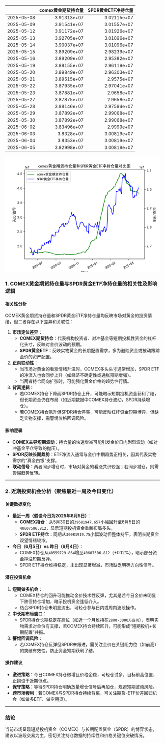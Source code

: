 |            |   comex黄金期货持仓量 |   SPDR黄金ETF净持仓量 |
|:-----------|----------------------:|----------------------:|
| 2025-05-08 |           3.91313e+07 |           3.02115e+07 |
| 2025-05-09 |           3.91541e+07 |           3.01557e+07 |
| 2025-05-12 |           3.91172e+07 |           3.01926e+07 |
| 2025-05-13 |           3.92705e+07 |           3.01096e+07 |
| 2025-05-14 |           3.90037e+07 |           3.01096e+07 |
| 2025-05-15 |           3.89209e+07 |           2.98239e+07 |
| 2025-05-16 |           3.89209e+07 |           2.95382e+07 |
| 2025-05-19 |           3.88155e+07 |           2.96119e+07 |
| 2025-05-20 |           3.89849e+07 |           2.96303e+07 |
| 2025-05-21 |           3.89515e+07 |           2.9575e+07  |
| 2025-05-22 |           3.87935e+07 |           2.97041e+07 |
| 2025-05-23 |           3.87881e+07 |           2.9658e+07  |
| 2025-05-27 |           3.87875e+07 |           2.9658e+07  |
| 2025-05-28 |           3.88146e+07 |           2.97594e+07 |
| 2025-05-29 |           3.87892e+07 |           2.99068e+07 |
| 2025-05-30 |           3.87892e+07 |           2.99068e+07 |
| 2025-06-02 |           3.83496e+07 |           2.9999e+07  |
| 2025-06-03 |           3.8328e+07  |           3.00819e+07 |
| 2025-06-04 |           3.8353e+07  |           3.00819e+07 |
| 2025-06-05 |           3.82998e+07 |           3.00819e+07 |

![图](comex_gold_SPDR.png)



### 1. COMEX黄金期货持仓量与SPDR黄金ETF净持仓量的相关性及影响逻辑

#### **相关性分析**  
COMEX黄金期货持仓量和SPDR黄金ETF净持仓量均反映市场对黄金的投资情绪，但二者存在以下差异和关联性：  
1. **市场定位差异**：  
   - **COMEX期货持仓**：代表机构投资者、对冲基金等短期投机性资金的杠杆化头寸，反映对金价波动的预期。  
   - **SPDR黄金ETF**：反映实物黄金的长期配置需求，多为避险资金或被动跟踪金价的资产配置。  
2. **正向联动性**：  
   - 当市场对黄金的看涨情绪升温时，COMEX多头头寸通常增加，SPDR ETF的净流入也会同步上升（如经济不确定性或通胀预期增强）。  
   - 当两者持仓同向扩张时，可能强化黄金价格的趋势性行情。  
3. **背离逻辑**：  
   - 若COMEX持仓下降而SPDR持仓上升，可能暗示短期投机资金获利了结，但长期资金仍在布局（如近期数据中COMEX持仓波动，SPDR持续增仓）。  
   - 若COMEX持仓飙升但SPDR持仓停滞，可能反映杠杆资金短期博弈，但缺乏实物支撑，需警惕价格回调风险。

#### **影响逻辑**  
- **COMEX主导短期波动**：持仓量的快速增减可能引发金价日内剧烈波动（如对冲基金平仓导致的抛压）。  
- **SPDR反映长期趋势**：ETF净流入通常与金价中期趋势正相关，因其代表实物需求的“真金白银”支撑。  
- **联动信号**：两者同步增仓时，市场对黄金的看涨共识较强；若同步减仓，则需警惕趋势反转。

---

### 2. 近期投资机会分析（聚焦最近一周及今日变化）

#### **关键数据变化**  
- **最近一周（假设今日为2025年6月5日）**：  
  - **COMEX持仓**：从5月30日的`39681947.657`小幅回升至6月5日的`40607506.812`，显示短期投机资金重新布局多头。  
  - **SPDR ETF持仓**：同期从`30081919.75`小幅波动但整体持平，表明长期资金观望情绪较浓。  
- **今日（6月5日）vs 昨日（6月4日）**：  
  - COMEX持仓从`40559729.864`增至`40607506.812`（+0.12%），暗示部分资金押注短期反弹。  
  - SPDR ETF持仓维持稳定，未出现显著增减，市场缺乏明确方向性信号。

#### **潜在投资机会**  
1. **短期做多机会**：  
   - COMEX持仓的回升可能推动金价技术性反弹，尤其是若今日金价未明显下跌但持仓增加，暗示投机资金逢低介入。  
   - 结合SPDR持仓未明显流出，可轻仓参与日内或周内波段操作。  
2. **中长期布局窗口**：  
   - SPDR持仓长期稳定在高位（如近一个月维持在`2800-3000万盎司`），表明实物需求对金价有支撑，若COMEX持仓持续回升，可能形成“短期投机+长期配置”共振。  
3. **警惕回调风险**：  
   - 若COMEX持仓反弹但SPDR未跟进，需关注金价在关键阻力位（如前高）的突破有效性，防止资金短期获利了结。  

#### **操作建议**  
- **激进策略**：今日COMEX持仓微增且价格企稳，可轻仓试多，目标前高位置，止损设于近期低点。  
- **保守策略**：等待SPDR持仓明确放量增仓信号后再加仓，规避短期波动风险。  
- **跨市场套利**：若COMEX与SPDR持仓持续背离，可关注期货-ETF价差回归机会（如做多ETF、做空期货）。  

---

### 结论  
当前市场呈现短期投机资金（COMEX）与长期配置资金（SPDR）的博弈状态，建议以波段交易为主，密切关注持仓数据的持续性和价格关键位突破情况。